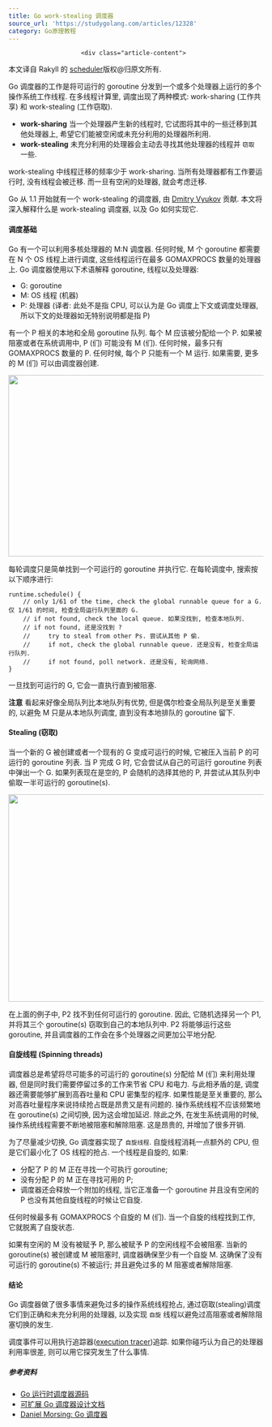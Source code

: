 ```yaml
---
title: Go work-stealing 调度器
source_url: 'https://studygolang.com/articles/12328'
category: Go原理教程
---
```



						<div class="article-content">
<p>本文译自 Rakyll 的 <a href="https://rakyll.org/scheduler/">scheduler</a>版权@归原文所有.
<!--more--></p>

<p>Go 调度器的工作是将可运行的 goroutine 分发到一个或多个处理器上运行的多个操作系统工作线程.
在多线程计算里, 调度出现了两种模式: work-sharing (工作共享) 和 work-stealing (工作窃取).</p>

<ul>
<li><strong>work-sharing</strong> 当一个处理器产生新的线程时, 它试图将其中的一些迁移到其他处理器上, 希望它们能被空闲或未充分利用的处理器所利用.</li>
<li><strong>work-stealing</strong> 未充分利用的处理器会主动去寻找其他处理器的线程并 <code>窃取</code> 一些.</li>
</ul>

<p>work-stealing 中线程迁移的频率少于 work-sharing. 当所有处理器都有工作要运行时, 没有线程会被迁移. 而一旦有空闲的处理器, 就会考虑迁移.</p>

<p>Go 从 1.1 开始就有一个 work-stealing 的调度器, 由 <a href="https://github.com/dvyukov">Dmitry Vyukov</a> 贡献. 本文将深入解释什么是 work-stealing 调度器, 以及 Go 如何实现它.</p>

<h4>调度基础</h4>

<p>Go 有一个可以利用多核处理器的 M:N 调度器. 任何时候, M 个 goroutine 都需要在 N 个 OS 线程上进行调度, 这些线程运行在最多 GOMAXPROCS 数量的处理器上.
Go 调度器使用以下术语解释 goroutine, 线程以及处理器:</p>

<ul>
<li>G: goroutine</li>
<li>M: OS 线程 (机器)</li>
<li>P: 处理器 (译者: 此处不是指 CPU, 可以认为是 Go 调度上下文或调度处理器, 所以下文的处理器如无特别说明都是指 P)</li>
</ul>

<p>有一个 P 相关的本地和全局 goroutine 队列. 每个 M 应该被分配给一个 P. 如果被阻塞或者在系统调用中, P (们) 可能没有 M (们). 任何时候，最多只有 GOMAXPROCS 数量的 P. 任何时候, 每个 P 只能有一个 M 运行. 如果需要, 更多的 M (们) 可以由调度器创建.</p>

<p><img src="https://static.studygolang.com/190401/fd59a7f0d990c985ecb15b8989e31ba0.png" width="782" height="358"/></p>

<p>每轮调度只是简单找到一个可运行的 goroutine 并执行它. 在每轮调度中, 搜索按以下顺序进行:</p>

<pre><code>runtime.schedule() {
    // only 1/61 of the time, check the global runnable queue for a G. 仅 1/61 的时间, 检查全局运行队列里面的 G.
    // if not found, check the local queue. 如果没找到, 检查本地队列.
    // if not found, 还是没找到 ?
    //     try to steal from other Ps. 尝试从其他 P 偷.
    //     if not, check the global runnable queue. 还是没有, 检查全局运行队列.
    //     if not found, poll network. 还是没有, 轮询网络.
}</code></pre>

<p>一旦找到可运行的 G, 它会一直执行直到被阻塞.</p>

<p><strong>注意</strong> 看起来好像全局队列比本地队列有优势, 但是偶尔检查全局队列是至关重要的, 以避免 M 只是从本地队列调度, 直到没有本地排队的 goroutine 留下.</p>

<h4>Stealing (窃取)</h4>

<p>当一个新的 G 被创建或者一个现有的 G 变成可运行的时候, 它被压入当前 P 的可运行的 goroutine 列表. 当 P 完成 G 时, 它会尝试从自己的可运行 goroutine 列表中弹出一个 G. 如果列表现在是空的, P 会随机的选择其他的 P, 并尝试从其队列中偷取一半可运行的 goroutine(s).</p>

<p><img src="https://static.studygolang.com/190401/1267a57a960fae388c77990dcaa6e756.png" width="782" height="409"/></p>

<p>在上面的例子中, P2 找不到任何可运行的 goroutine. 因此, 它随机选择另一个 P1, 并将其三个 goroutine(s) 窃取到自己的本地队列中. P2 将能够运行这些 goroutine, 并且调度器的工作会在多个处理器之间更加公平地分配.</p>

<h4>自旋线程 (Spinning threads)</h4>

<p>调度器总是希望将尽可能多的可运行的 goroutine(s) 分配给 M (们) 来利用处理器, 但是同时我们需要停留过多的工作来节省 CPU 和电力. 与此相矛盾的是, 调度器还需要能够扩展到高吞吐量和 CPU 密集型的程序.
如果性能是至关重要的, 那么对高吞吐量程序来说持续抢占既是昂贵又是有问题的. 操作系统线程不应该频繁地在 goroutine(s) 之间切换, 因为这会增加延迟. 除此之外, 在发生系统调用的时候, 操作系统线程需要不断地被阻塞和解除阻塞. 这是昂贵的, 并增加了很多开销.</p>

<p>为了尽量减少切换, Go 调度器实现了 <code>自旋线程</code>. 自旋线程消耗一点额外的 CPU, 但是它们最小化了 OS 线程的抢占. 一个线程是自旋的, 如果:</p>

<ul>
<li>分配了 P 的 M 正在寻找一个可执行 goroutine;</li>
<li>没有分配 P 的 M 正在寻找可用的 P;</li>
<li>调度器还会释放一个附加的线程, 当它正准备一个 goroutine 并且没有空闲的 P 也没有其他自旋线程的时候让它自旋.</li>
</ul>

<p>任何时候最多有 GOMAXPROCS 个自旋的 M (们). 当一个自旋的线程找到工作, 它就脱离了自旋状态.</p>

<p>如果有空闲的 M 没有被赋予 P, 那么被赋予 P 的空闲线程不会被阻塞. 当新的 goroutine(s) 被创建或 M 被阻塞时, 调度器确保至少有一个自旋 M. 这确保了没有可运行的 goroutine(s) 不被运行; 并且避免过多的 M 阻塞或者解除阻塞.</p>

<h4>结论</h4>

<p>Go 调度器做了很多事情来避免过多的操作系统线程抢占, 通过窃取(stealing)调度它们到正确和未充分利用的处理器, 以及实现 <code>自旋</code> 线程以避免过高阻塞或者解除阻塞切换的发生.</p>

<p>调度事件可以用执行追踪器(<a href="https://golang.org/cmd/trace/">execution tracer</a>)追踪. 如果你碰巧认为自己的处理器利用率很差, 则可以用它探究发生了什么事情.</p>

<h5>参考资料</h5>

<ul>
<li><a href="https://github.com/golang/go/blob/master/src/runtime/proc.go">Go 运行时调度器源码</a></li>
<li><a href="https://golang.org/s/go11sched">可扩展 Go 调度器设计文档</a></li>
<li><a href="https://morsmachine.dk/go-scheduler">Daniel Morsing: Go 调度器</a></li>
</ul>
 